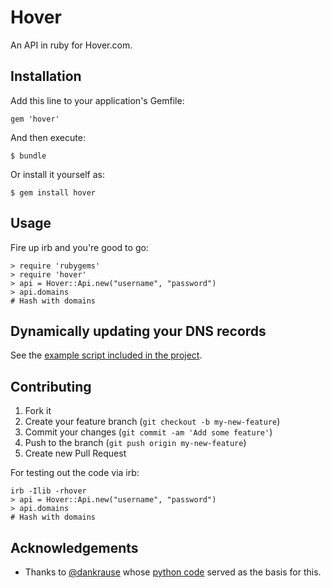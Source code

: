 # Hover

An API in ruby for Hover.com.

## Installation

Add this line to your application's Gemfile:

    gem 'hover'

And then execute:

    $ bundle

Or install it yourself as:

    $ gem install hover

## Usage

Fire up irb and you're good to go:

```
> require 'rubygems'
> require 'hover'
> api = Hover::Api.new("username", "password")
> api.domains
# Hash with domains
```

## Dynamically updating your DNS records

See the [example script included in the project](script/dns).

## Contributing

1. Fork it
2. Create your feature branch (`git checkout -b my-new-feature`)
3. Commit your changes (`git commit -am 'Add some feature'`)
4. Push to the branch (`git push origin my-new-feature`)
5. Create new Pull Request

For testing out the code via irb:

```
irb -Ilib -rhover
> api = Hover::Api.new("username", "password")
> api.domains
# Hash with domains
```

## Acknowledgements

* Thanks to [@dankrause](//www.github.com/dankrause) whose [python
  code](//gist.github.com/dankrause/5585907) served as the basis for this.
